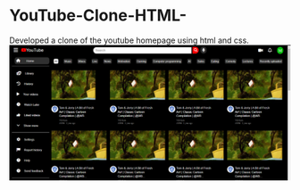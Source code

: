 # YouTube-Clone-HTML-
Developed a clone of the youtube homepage using html and css.
<img src="./demo.png" alt="demo">

